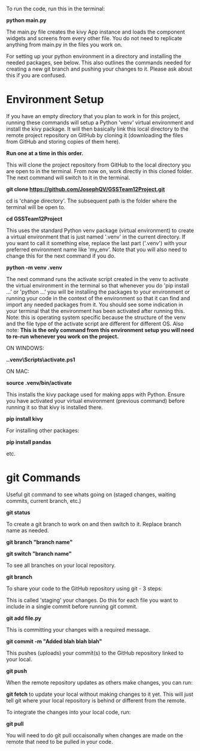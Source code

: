 To run the code, run this in the terminal:

**python main.py**

The main.py file creates the kivy App instance and loads the component widgets and screens from every other file. You do not need to replicate
anything from main.py in the files you work on.

For setting up your python environment in a directory and installing the needed packages, see below. This also outlines the commands needed for creating a new git branch and pushing your changes to it. Please ask about this if you are confused.

# Environment Setup #
If you have an empty directory that you plan to work in for this project,
running these commands will setup a Python 'venv' virtual environment and
install the kivy package. It will then basically link this local directory
to the remote project repository on GitHub by cloning it (downloading the files
from GitHub and storing copies of them here).

**Run one at a time in this order.**

This will clone the project repository from GitHub to the local directory you are
open to in the terminal. From now on, work directly in this cloned folder. The next 
command will switch to it in the terminal.

**git clone https://github.com/JosephQV/GSSTeam12Project.git**


cd is 'change directory'. The subsequent path is the folder where the terminal will be open to.

**cd GSSTeam12Project**


This uses the standard Python venv package (virtual environment) to create a virtual environment
that is just named '.venv' in the current directory. If you want to call it something else,
replace the last part ('.venv') with your preferred environment name like 'my_env'. Note that
you will also need to change this for the next command if you do.

**python -m venv .venv**

The next command runs the activate script created in the venv to activate the virtual environment
in the terminal so that whenever you do 'pip install ...' or 'python ...' you will be installing
the packages to your environment or running your code in the context of the environment so that it
can find and import any needed packages from it. You should see some indication in your terminal
that the environment has been activated after running this.
Note: this is operating system specific because the structure of the venv and the file type of the 
activate script are different for different OS.
Also note: **This is the only command from this environment setup you will need to re-run whenever you work on the project.**

ON WINDOWS:

**.\.venv\Scripts\activate.ps1**

ON MAC:

**source .venv/bin/activate**

This installs the kivy package used for making apps with Python. Ensure you have activated
your virtual environment (previous command) before running it so that kivy is installed there.

**pip install kivy**

For installing other packages:

**pip install pandas**

etc.


# git Commands #
Useful git command to see whats going on (staged changes, waiting commits, current branch, etc.)

**git status**

To create a git branch to work on and then switch to it. Replace branch name as needed.

**git branch "branch name"**

**git switch "branch name"**


To see all branches on your local repository.

**git branch**


To share your code to the GitHub repository using git - 3 steps:

This is called 'staging' your changes. Do this for each file you want to include in a single
commit before running git commit.

**git add file.py**

This is committing your changes with a required message.

**git commit -m "Added blah blah blah"**

This pushes (uploads) your commit(s) to the GitHub repository linked to your local.

**git push**

When the remote repository updates as others make changes, you can run:

**git fetch**
to update your local without making changes to it yet. This will just tell git where your
local repository is behind or different from the remote. 

To integrate the changes into your local code, run:

**git pull**

You will need to do git pull occaisonally when changes are made on the remote that need to be
pulled in your code.
